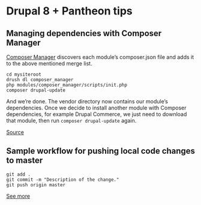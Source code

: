 # Drupal 8 + Pantheon tips

## Managing dependencies with Composer Manager

[Composer Manager](https://drupal.org/project/composer_manager) discovers each module’s composer.json file and adds it to the above mentioned merge list.

    cd mysiteroot  
    drush dl composer_manager  
    php modules/composer_manager/scripts/init.php  
    composer drupal-update  

And we’re done. The vendor directory now contains our module’s dependencies.
Once we decide to install another module with Composer dependencies, for example Drupal Commerce, we just need to download that module, then run `composer drupal-update` again.

[Source](https://bojanz.wordpress.com/2015/09/18/d8-composer-definitive-intro/)

## Sample workflow for pushing local code changes to master

    git add .
    git commit -m "Description of the change."
    git push origin master
    
[See more](https://pantheon.io/docs/articles/local/starting-with-git/)
